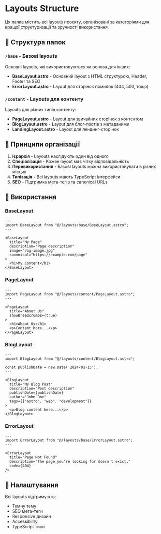 # Layouts Structure

Ця папка містить всі layouts проекту, організовані за категоріями для кращої структуризації та зручності використання.

## 📁 Структура папок

### `/base` - Базові layouts
Основні layouts, які використовуються як основа для інших:

- **BaseLayout.astro** - Основний layout з HTML структурою, Header, Footer та SEO
- **ErrorLayout.astro** - Layout для сторінок помилок (404, 500, тощо)

### `/content` - Layouts для контенту
Layouts для різних типів контенту:

- **PageLayout.astro** - Layout для звичайних сторінок з контентом
- **BlogLayout.astro** - Layout для блог-постів з метаданими
- **LandingLayout.astro** - Layout для лендинг-сторінок

## 🎯 Принципи організації

1. **Ієрархія** - Layouts наслідують один від одного
2. **Спеціалізація** - Кожен layout має чітку відповідальність
3. **Перевикористання** - Базові layouts можна використовувати в різних місцях
4. **Типізація** - Всі layouts мають TypeScript інтерфейси
5. **SEO** - Підтримка мета-тегів та canonical URLs

## 📝 Використання

### BaseLayout
```astro
---
import BaseLayout from "@/layouts/base/BaseLayout.astro";
---

<BaseLayout 
  title="My Page" 
  description="Page description"
  image="/og-image.jpg"
  canonical="https://example.com/page"
>
  <h1>My Content</h1>
</BaseLayout>
```

### PageLayout
```astro
---
import PageLayout from "@/layouts/content/PageLayout.astro";
---

<PageLayout 
  title="About Us" 
  showBreadcrumbs={true}
>
  <h1>About Us</h1>
  <p>Content here...</p>
</PageLayout>
```

### BlogLayout
```astro
---
import BlogLayout from "@/layouts/content/BlogLayout.astro";

const publishDate = new Date('2024-01-15');
---

<BlogLayout 
  title="My Blog Post"
  description="Post description"
  publishDate={publishDate}
  author="John Doe"
  tags={["astro", "web", "development"]}
>
  <p>Blog content here...</p>
</BlogLayout>
```

### ErrorLayout
```astro
---
import ErrorLayout from "@/layouts/base/ErrorLayout.astro";
---

<ErrorLayout 
  title="Page Not Found"
  description="The page you're looking for doesn't exist."
  code={404}
/>
```

## 🔧 Налаштування

Всі layouts підтримують:
- Темну тему
- SEO мета-теги
- Responsive дизайн
- Accessibility
- TypeScript типи
